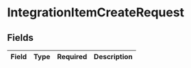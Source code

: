 # IntegrationItemCreateRequest


## Fields

| Field       | Type        | Required    | Description |
| ----------- | ----------- | ----------- | ----------- |